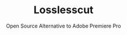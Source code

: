 ---
 title: Losslesscut
 subtitle: Open Source Alternative to Adobe Premiere Pro
 description:  The swiss army knife of lossless video/audio editing
 image: https://cdn.prod.website-files.com/6220c55c69733896bb8a4724/63f5be83b0461efef018359e_hdEBzAucOJY7_fGr7uNi1ii8p7vuiLSul1yQ_xubhoM.svg
 image-alt: losslesscut-logo
 license: GPL V2
 tags: ["video","tools"]
 type: Video
 github: https://github.com/mifi/lossless-cut
 link: #
 description2: LosslessCut is a powerful, cross-platform video editing tool designed for fast and efficient lossless operations. It allows you to trim, cut, and rearrange video and audio segments without sacrificing quality. This is ideal for tasks like removing commercials, extracting specific clips, or combining different media files. LosslessCut offers a user-friendly interface and supports a wide range of video and audio formats.
 
---